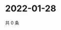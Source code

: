 # 2022-01-28

共 0 条

<!-- BEGIN WEIBO -->
<!-- 最后更新时间 Fri Jan 28 2022 05:00:43 GMT+0800 (China Standard Time) -->

<!-- END WEIBO -->
